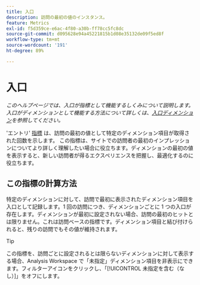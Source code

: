 ```yaml
---
title: 入口
description: 訪問の最初の値のインスタンス。
feature: Metrics
exl-id: f5d359ce-e6ac-4f80-a30b-ff78cc5fc8dc
source-git-commit: d095628e94a45221815b1d08e35132de09f5ed8f
workflow-type: tm+mt
source-wordcount: '191'
ht-degree: 89%

---
```


# 入口

*このヘルプページでは、入口が指標として機能するしくみについて説明します。入口がディメンションとして機能する方法について詳しくは、[入口ディメンション](../dimensions/entry-dimensions.md)を参照してください。*

&#39;エントリ&#39; [指標](overview.md) は、訪問の最初の値として特定のディメンション項目が取得された回数を示します。 この指標は、サイトでの訪問者の最初のインプレッションについてより詳しく理解したい場合に役立ちます。ディメンションの最初の値を表示すると、新しい訪問者が得るエクスペリエンスを把握し、最適化するのに役立ちます。

## この指標の計算方法

特定のディメンションに対して、訪問で最初に表示されたディメンション項目を入口として記録します。1 回の訪問につき、ディメンションごとに 1 つの入口が存在します。ディメンションが最初に設定されない場合、訪問の最初のヒットとは限りません。これは訪問ベースの指標です。ディメンション項目と結び付けられると、残りの訪問でもその値が維持されます。

>[!TIP]
>
>この指標を、訪問ごとに設定されるとは限らないディメンションに対して表示する場合、Analysis Workspace で「未指定」ディメンション項目を非表示にできます。フィルターアイコンをクリックし、「[!UICONTROL 未指定を含む（なし）]」をオフにします。
